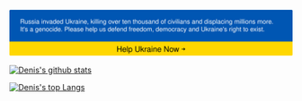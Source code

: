 [![Stand With Ukraine](https://raw.githubusercontent.com/vshymanskyy/StandWithUkraine/main/banner2-direct.svg)](https://stand-with-ukraine.pp.ua)

[![Denis's github stats](https://github-readme-stats.vercel.app/api?username=g0rdan&show_icons=true&count_private=true)](https://github.com/g0rdan/github-readme-stats)

[![Denis's top Langs](https://github-readme-stats.vercel.app/api/top-langs/?username=g0rdan&hide=html&layout=compact&show_icons=true)](https://github.com/g0rdan)
